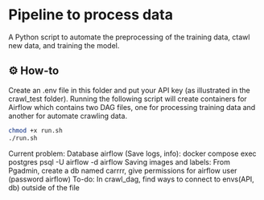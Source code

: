 # Pipeline to process data
A Python script to automate the preprocessing of the training data, ctawl new data, and training the model. 

## ⚙️ How-to
Create an .env file in this folder and put your API key (as illustrated in the crawl_test folder). 
Running the following script will create containers for Airflow which contains two DAG files, one for processing training data and another for automate crawling data. 
```bash
chmod +x run.sh  
./run.sh
```

Current problem: 
Database airflow (Save logs, info): docker compose exec postgres psql -U airflow -d airflow 
Saving images and labels: From Pgadmin, create a db named carrrr, give permissions for airflow user (password airflow)
To-do: In crawl_dag, find ways to connect to envs(API, db) outside of the file 